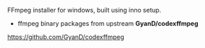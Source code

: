 FFmpeg installer for windows, built using inno setup.

* ffmpeg binary packages from upstream **GyanD/codexffmpeg**

https://github.com/GyanD/codexffmpeg
